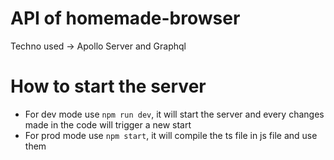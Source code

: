 # API of homemade-browser

Techno used -> Apollo Server and Graphql

# How to start the server

- For dev mode use `npm run dev`, it will start the server and every changes made in the code will trigger a new start
- For prod mode use `npm start`, it will compile the ts file in js file and use them
